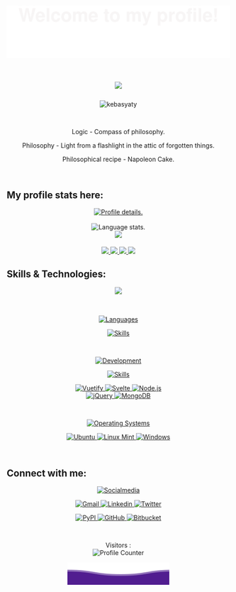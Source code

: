 <div align="center">
  <img src="pictures/welcome.svg">
</div>

<div align="center">
  <h1>
    <a href="https://github.com/kebasyaty/kebasyaty">
      <img src="https://readme-typing-svg.herokuapp.com?font=Fira+Code&weight=500&size=40&pause=1000&color=F7C213&center=true&vCenter=true&width=435&height=70&lines=Hi%2C+I'm+Gennady%F0%9F%91%8B">
    </a>
  </h1>
</div>

<p align="center">
  <img src="https://komarev.com/ghpvc/?username=kebasyaty&label=Profile%20views&color=0e75b6&style=flat" alt="kebasyaty">
</p>

<br>

<p align="center">
Logic - Compass of philosophy.
</p>
<p align="center">
Philosophy - Light from a flashlight in the attic of forgotten things.
</p>
<p align="center">
Philosophical recipe - Napoleon Cake.
</p>

<br>

## My profile stats here:

<div align="center">
  <a href="https://github.com/kebasyaty">
    <img src="http://github-profile-summary-cards.vercel.app/api/cards/profile-details?username=kebasyaty&theme=vision_friendly_dark" alt="Profile details.">
  </a>
</div>

<br>

<div align="center">
  <img src="https://github-readme-stats.vercel.app/api/top-langs/?username=kebasyaty&langs_count=8&hide_border=true&theme=vision-friendly-dark" alt="Language stats.">
</div>

<div align="center">
  <a href="https://github.com/kebasyaty">
    <img src="https://github-readme-streak-stats.herokuapp.com?user=kebasyaty&theme=vision-friendly-dark&hide_border=true&exclude_days=Sun">
  </a>
</div>

<br>

<div align="center">
  <a href="https://github.com/kebasyaty">
    <img src="http://github-profile-summary-cards.vercel.app/api/cards/repos-per-language?username=kebasyaty&theme=vision_friendly_dark">
    <img src="http://github-profile-summary-cards.vercel.app/api/cards/most-commit-language?username=kebasyaty&theme=vision_friendly_dark">
  </a>
    <a href="https://github.com/kebasyaty">
    <img src="http://github-profile-summary-cards.vercel.app/api/cards/stats?username=kebasyaty&theme=vision_friendly_dark">
    <img src="http://github-profile-summary-cards.vercel.app/api/cards/productive-time?username=kebasyaty&theme=vision_friendly_dark&utcOffset=8">
  </a>
</div>

## Skills & Technologies:

<div align="center">
  <p align="center">
    <img src="https://media.giphy.com/media/QssGEmpkyEOhBCb7e1/giphy.gif" width="200">
  </p>
</div>

<br>

<div align="center">
  <p align="center">
    <a href="https://github.com/kebasyaty">
      <img alt="Languages" src="https://img.shields.io/badge/Languages:-orange">
    </a>
  </p>
</div>

<div align="center">
  <p align="center">
     <a href="https://github.com/kebasyaty?tab=repositories">
       <img alt="Skills" src="https://skillicons.dev/icons?i=py,css,html,js,rust,crystal">
     </a>
  </p>
</div>

<br>

<div align="center">
  <p align="center">
    <a href="https://github.com/kebasyaty">
      <img alt="Development" src="https://img.shields.io/badge/Development:-orange">
    </a>
  </p>
</div>

<div align="center">
  <p align="center">
   <a href="https://github.com/kebasyaty?tab=repositories">
     <img alt="Skills" src="https://skillicons.dev/icons?i=django,vue,git,vscode" /> 
   </a>
 </p>
<p align="center">
    <div>
      <a href = "https://vuetifyjs.com" target="_blank">
        <img alt="Vuetify" src="https://img.shields.io/badge/Vuetify-blue?style=for-the-badge&logo=vuetify">
      </a>
      <a href = "https://svelte.dev/" target="_blank">
        <img alt="Svelte" src="https://img.shields.io/badge/Svelte-4A4A55?style=for-the-badge&logo=svelte&logoColor=FF3E00">
      </a>
      <a href = "https://nodejs.org" target="_blank">
        <img alt="Node.js" src="https://img.shields.io/badge/Node.js-43853D?style=for-the-badge&logo=node.js&logoColor=white">
      </a>
    </div>
    <div>
      <a href = "https://jquery.com" target="_blank">
        <img alt="jQuery" src="https://img.shields.io/badge/jQuery-0769AD?style=for-the-badge&logo=jquery&logoColor=white">
      </a>
      <a href = "https://www.mongodb.com" target="_blank">
        <img alt="MongoDB" src="https://img.shields.io/badge/MongoDB-4EA94B?style=for-the-badge&logo=mongodb&logoColor=white">
      </a>
    </div>
  </p>
</div>

<br>

<div align="center">
  <p align="center">
    <a href="https://github.com/kebasyaty">
      <img alt="Operating Systems" src="https://img.shields.io/badge/Operating%20Systems:-orange">
    </a>
  </p>
</div>

<div align="center">
  <p align="center">
    <div>
      <a href = "https://ubuntu.com" target="_blank">
        <img alt="Ubuntu" src="https://img.shields.io/badge/Ubuntu-purple?style=for-the-badge&logo=ubuntu">
      </a>
      <a href = "https://linuxmint.com/" target="_blank">
        <img alt="Linux Mint" src="https://img.shields.io/badge/Linux%20Mint-darkgreen?style=for-the-badge&logo=linuxmint">
      </a>
      <a href = "https://www.microsoft.com/" target="_blank">
        <img alt="Windows" src="https://img.shields.io/badge/Windows%20-blue?style=for-the-badge&logo=windows">
      </a>
    </div>
  </p>
</div>

<br>

## Connect with me:

<div align="center">
  <p align="center">
  <a href="https://github.com/kebasyaty">
    <img alt="Socialmedia" src="https://img.shields.io/badge/Socialmedia:-orange">
  </a>
</p>
</div>

<div align="center">
  <p align="center">
    <div>
      <a href = "mailto:kebasyaty@gmail.com">
        <img alt="Gmail" src="https://img.shields.io/badge/Gmail-D14836?style=for-the-badge&logo=gmail&logoColor=white">
      </a>
      <a href="https://www.linkedin.com/in/gennady-kostyunin-10188a1a2/" target="_blank">
        <img alt="Linkedin" src="https://img.shields.io/badge/linkedin-%230077B5.svg?style=for-the-badge&logo=linkedin&logoColor=white">
      </a>
      <a href="https://twitter.com/kebasyaty/" target="_blank">
        <img alt="Twitter" src="https://img.shields.io/badge/Twitter-%231DA1F2.svg?style=for-the-badge&logo=Twitter&logoColor=white">
      </a>
    </div>
  </p>
  <p align="center">
    <div>
      <a href="https://pypi.org/project/django-editor-ymaps/" target="_blank">
        <img alt="PyPI" src="https://img.shields.io/badge/PyPI-blue?style=for-the-badge&logo=pypi&logoColor=white">
      </a>
      <a href="https://github.com/kebasyaty">
        <img alt="GitHub" src="https://img.shields.io/badge/GitHub-100000?style=for-the-badge&logo=github&logoColor=white">
      </a>
      <a href="https://bitbucket.org" target="_blank">
        <img alt="Bitbucket" src="https://img.shields.io/badge/Bitbucket-0747a6?style=for-the-badge&logo=bitbucket&logoColor=white">
      </a>
    </div>
  </p>
</div>

<br>

<p align="center"> 
  Visitors :<br>
  <img alt="Profile Counter" src="https://profile-counter.glitch.me/kebasyaty-dev/count.svg">
</p>

<div align="center">
    <img alt="Ocean" src="pictures/ocean.svg">
</div>
